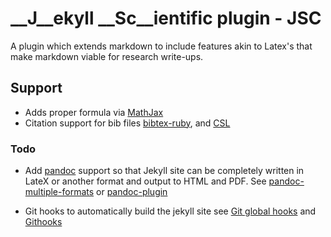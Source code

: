 __J__ekyll __Sc__ientific plugin - JSC
===

A plugin which extends markdown to include features akin to Latex's that make markdown viable for research write-ups.

## Support

* Adds proper formula via [MathJax](http://www.mathjax.org/)
* Citation support for bib files [bibtex-ruby](https://github.com/inukshuk/bibtex-ruby), and [CSL](https://github.com/citation-style-language/styles)

### Todo

* Add [pandoc](http://johnmacfarlane.net/pandoc/) support so that Jekyll site can be completely written in LateX or another format and output to HTML and PDF.
See [pandoc-multiple-formats](https://github.com/fauno/jekyll-pandoc-multiple-formats) or [pandoc-plugin](https://github.com/dsanson/jekyll-pandoc-plugin)

* Git hooks to automatically build the jekyll site see [Git global hooks](http://stackoverflow.com/a/8842663/400048) and  [Githooks](http://githooks.com/)

